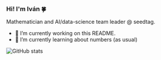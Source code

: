 ### Hi! I'm Iván :four_leaf_clover:

Mathematician and AI/data-science team leader @ seedtag. 

- 🔭 I’m currently working on this README.
- 🌱 I’m currently learning about numbers (as usual)

![GitHub stats](https://github-readme-stats.vercel.app/api?username=ivanCanaveral&show_icons=true)  

